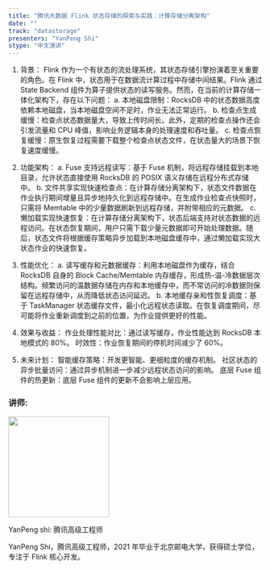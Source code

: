 ```yaml
---
title: "腾讯大数据 Flink 状态存储的探索与实践：计算存储分离架构"
date: ""
track: "datastorage"
presenters: "YanPeng Shi"
stype: "中文演讲"
---
```


1. 背景：
Flink 作为一个有状态的流处理系统，其状态存储引擎扮演着至关重要的角色。在 Flink 中，状态用于在数据流计算过程中存储中间结果。Flink 通过 State Backend 组件为算子提供状态的读写服务。然而，在当前的计算存储一体化架构下，存在以下问题：
  a. 本地磁盘限制：RocksDB 中的状态数据高度依赖本地磁盘，当本地磁盘空间不足时，作业无法正常运行。
  b. 检查点生成缓慢：检查点状态数据量大，导致上传时间长。此外，定期的检查点操作还会引发流量和 CPU 峰值，影响业务逻辑本身的处理速度和吞吐量。
  c. 检查点恢复缓慢：原生恢复过程需要下载整个检查点状态文件，在状态量大的场景下恢复速度缓慢。

2. 功能架构：
  a. Fuse 支持远程读写：基于 Fuse 机制，将远程存储挂载到本地目录，允许状态直接使用 RocksDB 的 POSIX 语义存储在远程分布式存储中。
  b. 文件共享实现快速检查点：在计算存储分离架构下，状态文件数据在作业执行期间增量且异步地持久化到远程存储中。在生成作业检查点快照时，只需将 Memtable 中的少量数据刷新到远程存储，并附带相应的元数据。
  c. 懒加载实现快速恢复：在计算存储分离架构下，状态后端支持对状态数据的远程访问。在状态恢复期间，用户只需下载少量元数据即可开始处理数据。随后，状态文件将根据缓存策略异步加载到本地磁盘缓存中，通过懒加载实现大状态作业的快速恢复。

3. 性能优化：
  a. 读写缓存和元数据缓存：利用本地磁盘作为缓存，结合 RocksDB 自身的 Block Cache/Memtable 内存缓存，形成热-温-冷数据层次结构。频繁访问的温数据存储在内存和本地缓存中，而不常访问的冷数据则保留在远程存储中，从而降低状态访问延迟。
  b. 本地缓存亲和性恢复调度：基于 TaskManager 状态缓存文件，最小化远程状态读取。在恢复调度期间，尽可能将作业重新调度到之前的位置，为作业提供更好的性能。

4. 效果与收益：
作业处理性能对比：通过读写缓存，作业性能达到 RocksDB 本地模式的 80%。
时效性：作业恢复期间的停机时间减少了 60%。

5. 未来计划：
智能缓存策略：开发更智能、更细粒度的缓存机制。
社区状态的异步批量访问：通过异步机制进一步减少远程状态访问的影响。
底层 Fuse 组件的热更新：底层 Fuse 组件的更新不会影响上层应用。

### 讲师:

<img src="https://sessionize.com/image/8ab3-400o400o1-J6rdbW4HhzZRzSqmcX56bS.jpg" width="200" /><br/>

YanPeng shi: 腾讯高级工程师

YanPeng Shi，腾讯高级工程师，2021 年毕业于北京邮电大学，获得硕士学位，专注于 Flink 核心开发。